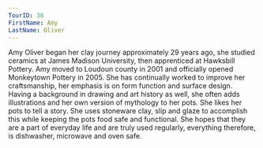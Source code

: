 ```yaml
---
TourID: 38
FirstName: Amy
LastName: Oliver
---
```

Amy Oliver began her clay journey approximately 29 years ago, she studied ceramics at James Madison University, then apprenticed at Hawksbill Pottery. Amy moved to Loudoun county in 2001 and officially opened Monkeytown Pottery in 2005. She has continually worked to improve her craftsmanship, her emphasis is on form function and surface design. Having a background in drawing and art history as well, she often adds illustrations and her own version of mythology to her pots. She likes her pots to tell a story.  She uses stoneware clay, slip and glaze to accomplish this while keeping the pots food safe and functional. She hopes that they are a part of everyday life and are truly used regularly, everything therefore, is dishwasher, microwave and oven safe.
